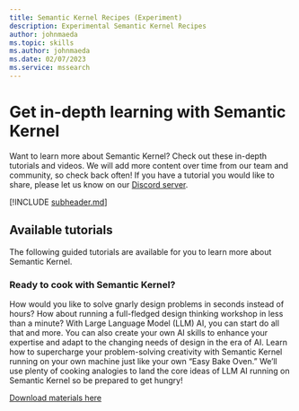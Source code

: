 ```yaml
---
title: Semantic Kernel Recipes (Experiment)
description: Experimental Semantic Kernel Recipes 
author: johnmaeda
ms.topic: skills
ms.author: johnmaeda
ms.date: 02/07/2023
ms.service: mssearch
---
```


# Get in-depth learning with Semantic Kernel

Want to learn more about Semantic Kernel? Check out these in-depth tutorials and videos. We will add more content over time from our team and community, so check back often! If you have a tutorial you would like to share, please let us know on our [Discord server](https://aka.ms/sk/discord).

[!INCLUDE [subheader.md](../includes/pat_medium.md)]

## Available tutorials
The following guided tutorials are available for you to learn more about Semantic Kernel.

### Ready to cook with Semantic Kernel?


How would you like to solve gnarly design problems in seconds instead of hours? How about running a full-fledged design thinking workshop in less than a minute? With Large Language Model (LLM) AI, you can start do all that and more. You can also create your own AI skills to enhance your expertise and adapt to the changing needs of design in the era of AI. Learn how to supercharge your problem-solving creativity with Semantic Kernel running on your own machine just like your own “Easy Bake Oven.” We’ll use plenty of cooking analogies to land the core ideas of LLM AI running on Semantic Kernel so be prepared to get hungry!

[Download materials here](https://aka.ms/sk/recipes)